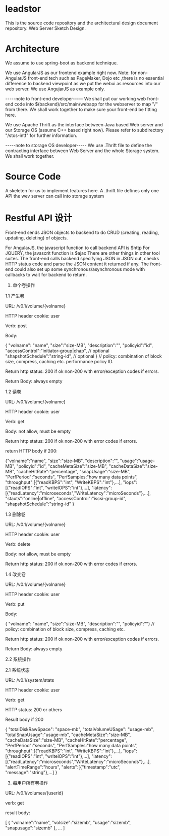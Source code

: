 # leadstor
This is the source code repository and the architectural design document repository.
Web Server Sketch Design.

# Architecture

We assume to use spring-boot as backend technique.

We use AngularJS as our frontend example right now.
Note: for non-AngularJS front-end tech such as PageMaker, Dojo etc ,there 
is no essential difference to backend viewpoint as we put the webui
as resources into our web server. We use AngujarJS as example only. 

-----note to front-end developer-----
We shall put our working web front-end code into $(backend)/src/main/webapp for the webserver to
map "/" from there. We shall work together to make sure your front-end be fitting here.

We use Apache Thrift as the interface between Java based Web server and our Storage OS (assume C++
based right now).  Please refer to subdirectory "/stos-intf" for further information.

-----note to storage OS developer-----
We use .Thrift file to define the contracting interface between Web Server and the whole Storage
system. We shall work together.

# Source Code

A skeleten for us to implement features here.
A .thrift file defines only one API the wev server can call into storage system

# Restful API 设计
Front-end sends JSON objects to backend to do CRUD (creating, reading, updating, deleting) of objects. 

For AngularJS, the javascript function to call backend API is $http
For JQUERY, the javascrit function is $ajax
There are other things in other tool suites. 
The front-end calls backend specifying JSON in JSON out, checks HTTP status code and parse the JSON content it returned if any. 
The front-end could also set up some synchronous/asynchronous mode with callbacks to wait for backend to return.

1. 单个卷操作

1.1 产生卷

URL:   /v0.1/volume/{volname}

HTTP header cookie: user

Verb: post

Body:

{ "volname": "name", 
"size":"size-MB", 
"description":"", 
"policyid":"id",
"accessControl":"initiator-group|chap",  // optional
"shapshotSchedule":"string-id",   // optional
} 
// policy: combination of block size, compress, caching etc. performance policy ID.

Return http status: 200 if ok
       non-200 with error/exception codes if errors. 

Return Body: always empty

1.2 读卷

URL:   /v0.1/volume/{volname}

HTTP header cookie: user

Verb: get

Body: not allow, must be empty

Return http status: 200 if ok
        non-200 with error codes if errors. 

return HTTP body if 200: 

{"volname":"name", "size":"size-MB", "description":"",
"usage":"usage-MB", "policyid":"id", "cacheMetaSize":"size-MB", "cacheDataSize":"size-MB",
"cacheHitRate":"percentage", "snapUsage":"size-MB", 
"PerfPeriod":"seconds", "PerfSamples:"how many data points",
"throughput":[{"readKBPS":"int", "WriteKBPS":"int"},...],
"iops":[{"readIOPS":"int", "writeIOPS":"int"},...],
"latency":[{"readLatency":"microseconds","WriteLatency":"microSeconds"},...],
"stauts":"online|offline",
"accessControl":"iscsi-group-id",
"shapshotSchedule":"string-id"
}

1.3 删除卷

URL:   /v0.1/volume/{volname}

HTTP header cookie: user

Verb: delete

Body: not allow, must be empty

Return http status: 200 if ok
        non-200 with error codes if errors. 


1.4 改变卷

URL:   /v0.1/volume/{volname}

HTTP header cookie: user

Verb: put

Body:

{ "volname": "name", "size":"size-MB", "description":"", "policyid":""} 
// policy: combination of block size, compress, caching etc. 

Return http status: 200 if ok
       non-200 with error/exception codes if errors. 

Return Body: always empty

2.2 系统操作

2.1 系统状态 

URL: /v0.1/system/stats

HTTP header cookie: user

Verb: get

HTTP status: 200 or others

Result body if 200

{
"totalDiskRawSpace": "space-mb",
"totalVolumeUSage": "usage-mb",
"totalSnapUsage":"usage-mb",
"cacheMetaSize":"size-MB", 
"cacheDataSize":"size-MB",
"cacheHitRate":"percentage",
"PerfPeriod":"seconds", "PerfSamples:"how many data points",
"throughput":[{"readKBPS":"int", "WriteKBPS":"int"},...],
"iops":[{"readIOPS":"int", "writeIOPS":"int"},...],
"latency":[{"readLatency":"microseconds","WriteLatency":"microSeconds"},...],
"alertTimeRange":"hours",
"alerts":[{"timestamp":"utc", "message":"string"},...]
}

3. 每用户所有卷操作

URL:   /v0.1/volumes/{userid}

verb: get

result body:

[
{
"volname":"name",
"volsize":"sizemb",
"usage":"sizemb",
"snapusage":"sizemb"
},
...
]
